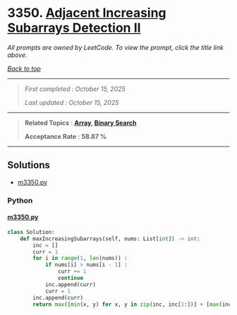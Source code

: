 # 3350. [Adjacent Increasing Subarrays Detection II](<https://leetcode.com/problems/adjacent-increasing-subarrays-detection-ii>)

*All prompts are owned by LeetCode. To view the prompt, click the title link above.*

*[Back to top](<../README.md>)*

------

> *First completed : October 15, 2025*
>
> *Last updated : October 15, 2025*

------

> **Related Topics** : **[Array](<by_topic/Array.md>), [Binary Search](<by_topic/Binary Search.md>)**
>
> **Acceptance Rate** : **58.87 %**

------

## Solutions

- [m3350.py](<../my-submissions/m3350.py>)
### Python
#### [m3350.py](<../my-submissions/m3350.py>)
```Python
class Solution:
    def maxIncreasingSubarrays(self, nums: List[int]) -> int:
        inc = []
        curr = 1
        for i in range(1, len(nums)) :
            if nums[i] > nums[i - 1] :
                curr += 1
                continue
            inc.append(curr)
            curr = 1
        inc.append(curr)
        return max([min(x, y) for x, y in zip(inc, inc[1:])] + [max(inc) // 2])
```

